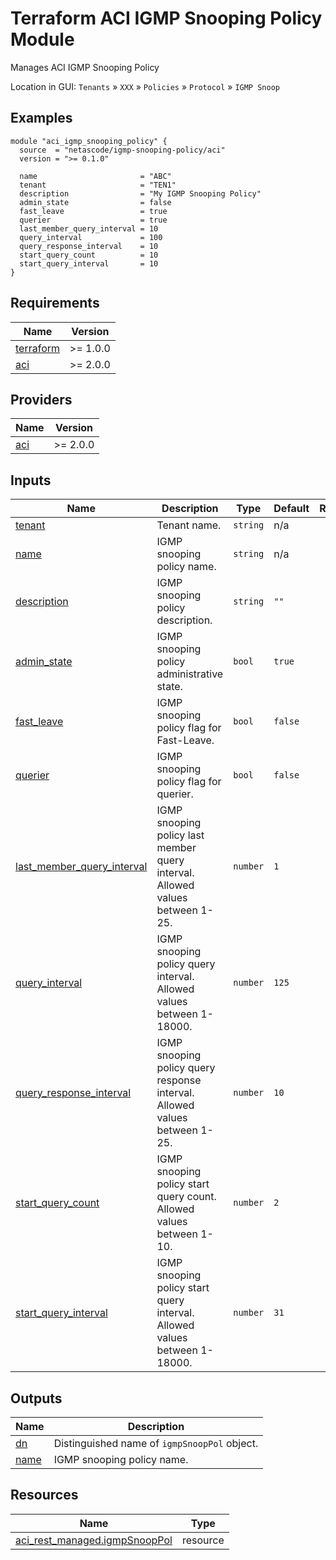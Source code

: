 <!-- BEGIN_TF_DOCS -->
# Terraform ACI IGMP Snooping Policy Module

Manages ACI IGMP Snooping Policy

Location in GUI:
`Tenants` » `XXX` » `Policies` » `Protocol` » `IGMP Snoop`

## Examples

```hcl
module "aci_igmp_snooping_policy" {
  source  = "netascode/igmp-snooping-policy/aci"
  version = ">= 0.1.0"

  name                       = "ABC"
  tenant                     = "TEN1"
  description                = "My IGMP Snooping Policy"
  admin_state                = false
  fast_leave                 = true
  querier                    = true
  last_member_query_interval = 10
  query_interval             = 100
  query_response_interval    = 10
  start_query_count          = 10
  start_query_interval       = 10
}
```

## Requirements

| Name | Version |
|------|---------|
| <a name="requirement_terraform"></a> [terraform](#requirement\_terraform) | >= 1.0.0 |
| <a name="requirement_aci"></a> [aci](#requirement\_aci) | >= 2.0.0 |

## Providers

| Name | Version |
|------|---------|
| <a name="provider_aci"></a> [aci](#provider\_aci) | >= 2.0.0 |

## Inputs

| Name | Description | Type | Default | Required |
|------|-------------|------|---------|:--------:|
| <a name="input_tenant"></a> [tenant](#input\_tenant) | Tenant name. | `string` | n/a | yes |
| <a name="input_name"></a> [name](#input\_name) | IGMP snooping policy name. | `string` | n/a | yes |
| <a name="input_description"></a> [description](#input\_description) | IGMP snooping policy description. | `string` | `""` | no |
| <a name="input_admin_state"></a> [admin\_state](#input\_admin\_state) | IGMP snooping policy administrative state. | `bool` | `true` | no |
| <a name="input_fast_leave"></a> [fast\_leave](#input\_fast\_leave) | IGMP snooping policy flag for Fast-Leave. | `bool` | `false` | no |
| <a name="input_querier"></a> [querier](#input\_querier) | IGMP snooping policy flag for querier. | `bool` | `false` | no |
| <a name="input_last_member_query_interval"></a> [last\_member\_query\_interval](#input\_last\_member\_query\_interval) | IGMP snooping policy last member query interval. Allowed values between 1-25. | `number` | `1` | no |
| <a name="input_query_interval"></a> [query\_interval](#input\_query\_interval) | IGMP snooping policy query interval. Allowed values between 1-18000. | `number` | `125` | no |
| <a name="input_query_response_interval"></a> [query\_response\_interval](#input\_query\_response\_interval) | IGMP snooping policy query response interval. Allowed values between 1-25. | `number` | `10` | no |
| <a name="input_start_query_count"></a> [start\_query\_count](#input\_start\_query\_count) | IGMP snooping policy start query count. Allowed values between 1-10. | `number` | `2` | no |
| <a name="input_start_query_interval"></a> [start\_query\_interval](#input\_start\_query\_interval) | IGMP snooping policy start query interval. Allowed values between 1-18000. | `number` | `31` | no |

## Outputs

| Name | Description |
|------|-------------|
| <a name="output_dn"></a> [dn](#output\_dn) | Distinguished name of `igmpSnoopPol` object. |
| <a name="output_name"></a> [name](#output\_name) | IGMP snooping policy name. |

## Resources

| Name | Type |
|------|------|
| [aci_rest_managed.igmpSnoopPol](https://registry.terraform.io/providers/CiscoDevNet/aci/latest/docs/resources/rest_managed) | resource |
<!-- END_TF_DOCS -->